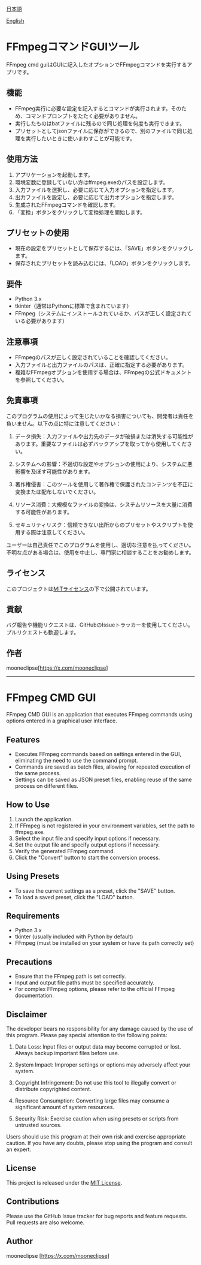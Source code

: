 [日本語](#FFmpegコマンドGUIツール)

[English](#FFmpeg-CMD-GUI)

# FFmpegコマンドGUIツール

FFmpeg cmd guiはGUIに記入したオプションでFFmpegコマンドを実行するアプリです。

## 機能

- FFmpeg実行に必要な設定を記入するとコマンドが実行されます。そのため、コマンドプロンプトをたたく必要がありません。
- 実行したものはbatファイルに残るので同じ処理を何度も実行できます。
- プリセットとしてjsonファイルに保存ができるので、別のファイルで同じ処理を実行したいときに使いまわすことが可能です。

## 使用方法

1. アプリケーションを起動します。
2. 環境変数に登録していない方はffmpeg.exeのパスを設定します。
3. 入力ファイルを選択し、必要に応じて入力オプションを指定します。
4. 出力ファイルを設定し、必要に応じて出力オプションを指定します。
5. 生成されたFFmpegコマンドを確認します。
6. 「変換」ボタンをクリックして変換処理を開始します。

## プリセットの使用

- 現在の設定をプリセットとして保存するには、「SAVE」ボタンをクリックします。
- 保存されたプリセットを読み込むには、「LOAD」ボタンをクリックします。

## 要件

- Python 3.x
- tkinter（通常はPythonに標準で含まれています）
- FFmpeg（システムにインストールされているか、パスが正しく設定されている必要があります）

## 注意事項

- FFmpegのパスが正しく設定されていることを確認してください。
- 入力ファイルと出力ファイルのパスは、正確に指定する必要があります。
- 複雑なFFmpegオプションを使用する場合は、FFmpegの公式ドキュメントを参照してください。

## 免責事項

このプログラムの使用によって生じたいかなる損害についても、開発者は責任を負いません。以下の点に特に注意してください：

1. データ損失：入力ファイルや出力先のデータが破損または消失する可能性があります。重要なファイルは必ずバックアップを取ってから使用してください。

2. システムへの影響：不適切な設定やオプションの使用により、システムに悪影響を及ぼす可能性があります。

3. 著作権侵害：このツールを使用して著作権で保護されたコンテンツを不正に変換または配布しないでください。

4. リソース消費：大規模なファイルの変換は、システムリソースを大量に消費する可能性があります。

5. セキュリティリスク：信頼できない出所からのプリセットやスクリプトを使用する際は注意してください。

ユーザーは自己責任でこのプログラムを使用し、適切な注意を払ってください。不明な点がある場合は、使用を中止し、専門家に相談することをお勧めします。

## ライセンス

このプロジェクトは[MITライセンス](https://opensource.org/licenses/MIT)の下で公開されています。

## 貢献

バグ報告や機能リクエストは、GitHubのIssueトラッカーを使用してください。プルリクエストも歓迎します。

## 作者

mooneclipse[https://x.com/mooneclipse]

---

# FFmpeg CMD GUI

FFmpeg CMD GUI is an application that executes FFmpeg commands using options entered in a graphical user interface.

## Features

- Executes FFmpeg commands based on settings entered in the GUI, eliminating the need to use the command prompt.
- Commands are saved as batch files, allowing for repeated execution of the same process.
- Settings can be saved as JSON preset files, enabling reuse of the same process on different files.

## How to Use

1. Launch the application.
2. If FFmpeg is not registered in your environment variables, set the path to ffmpeg.exe.
3. Select the input file and specify input options if necessary.
4. Set the output file and specify output options if necessary.
5. Verify the generated FFmpeg command.
6. Click the "Convert" button to start the conversion process.

## Using Presets

- To save the current settings as a preset, click the "SAVE" button.
- To load a saved preset, click the "LOAD" button.

## Requirements

- Python 3.x
- tkinter (usually included with Python by default)
- FFmpeg (must be installed on your system or have its path correctly set)

## Precautions

- Ensure that the FFmpeg path is set correctly.
- Input and output file paths must be specified accurately.
- For complex FFmpeg options, please refer to the official FFmpeg documentation.

## Disclaimer

The developer bears no responsibility for any damage caused by the use of this program. Please pay special attention to the following points:

1. Data Loss: Input files or output data may become corrupted or lost. Always backup important files before use.

2. System Impact: Improper settings or options may adversely affect your system.

3. Copyright Infringement: Do not use this tool to illegally convert or distribute copyrighted content.

4. Resource Consumption: Converting large files may consume a significant amount of system resources.

5. Security Risk: Exercise caution when using presets or scripts from untrusted sources.

Users should use this program at their own risk and exercise appropriate caution. If you have any doubts, please stop using the program and consult an expert.

## License

This project is released under the [MIT License](https://opensource.org/licenses/MIT).

## Contributions

Please use the GitHub Issue tracker for bug reports and feature requests. Pull requests are also welcome.

## Author

mooneclipse [https://x.com/mooneclipse]
